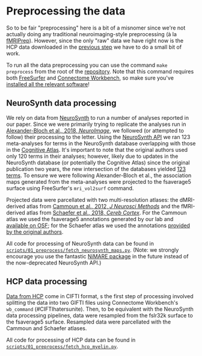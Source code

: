 # Preprocessing the data

So to be fair "preprocessing" here is a bit of a misnomer since we're not actually doing any traditional neuroimaging-style preprocessing (à la [fMRIPrep](https://fmriprep.org/en/stable/)).
However, since the only "raw" data we have right now is the HCP data downloaded in the [previous step](./accessing_data.md) we have to do a small bit of work.

To run all the data preprocessing you can use the command `make preprocess` from the root of the [repository](https://github.com/netneurolab/markello_spatialnulls).
Note that this command requires both [FreeSurfer](https://surfer.nmr.mgh.harvard.edu/fswiki/rel6downloads) and [Connectome Workbench](https://www.humanconnectome.org/software/get-connectome-workbench), so make sure you've [installed all the relevant software](./setting_up.md)!

## NeuroSynth data processing

We rely on data from [NeuroSynth](https://neurosynth.org) to run a number of analyses reported in our paper.
Since we were primarily trying to replicate the analyses run in [Alexander-Bloch et al., 2018, *NeuroImage*](https://doi.org/10.1016/j.neuroimage.2018.05.070), we followed (or attempted to follow) their processing to the letter.
Using the [NeuroSynth API](https://github.com/neurosynth/neurosynth) we ran 123 meta-analyses for terms in the NeuroSynth database overlapping with those in the [Cognitive Atlas](https://www.cognitiveatlas.org/).
It's important to note that the original authors used only 120 terms in their analyses; however, likely due to updates in the NeuroSynth database (or potentially the Cognitive Atlas) since the original publication two years, the new intersection of the databases yielded [123 terms](https://github.com/netneurolab/markello_spatialnulls/blob/master/data/raw/neurosynth/terms.txt).
To ensure we were following Alexander-Bloch et al., the association maps generated from the meta-analyses were projected to the fsaverage5 surface using FreeSurfer's `mri_vol2surf` command.

Projected data were parcellated with two multi-resolution atlases: the dMRI-derived atlas from [Cammoun et al., 2012, *J Neurosci Methods*](https://doi.org/10.1016/j.jneumeth.2011.09.031) and the fMRI-derived atlas from [Schaefer et al., 2018, *Cereb Cortex*](https://doi.org/10.1093/cercor/bhx179).
For the Cammoun atlas we used the fsaverage5 annotations generated by our lab and [available on OSF](https://osf.io/cwj3e/); for the Schaefer atlas we used the annotations [provided by the original authors](https://github.com/ThomasYeoLab/CBIG/tree/master/stable_projects/brain_parcellation/Schaefer2018_LocalGlobal/Parcellations/FreeSurfer5.3/fsaverage5/label).

All code for processing of NeuroSynth data can be found in [`scripts/01_preprocess/fetch_neurosynth_maps.py`](https://github.com/netneurolab/markello_spatialnulls/blob/master/scripts/01_preprocess/fetch_neurosynth_maps.py).
(Note: we strongly encourage you use the fantastic [NiMARE package](https://github.com/neurostuff/NiMARE) in the future instead of the now-deprecated NeuroSynth API.)

## HCP data processing

[Data from HCP](./accessing_data.md) come in CIFTI format, s the first step of processing involved splitting the data into two GIFTI files using Connectome Workbench's `wb_command` (#CIFTIhatersunite).
Then, to be equivalent with the NeuroSynth data processing pipelines, data were resampled from the fslr32k surface to the fsaverage5 surface.
Resampled data were parcellated with the Cammoun and Schaefer atlases.

All code for processing of HCP data can be found in [`scripts/01_preprocess/fetch_hcp_myelin.py`](https://github.com/netneurolab/markello_spatialnulls/blob/master/scripts/01_preprocess/fetch_hcp_myelin.py).
